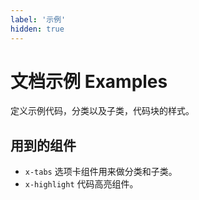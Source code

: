 ```yaml
---
label: '示例'
hidden: true
---
```


# 文档示例 Examples

定义示例代码，分类以及子类，代码块的样式。

## 用到的组件

- `x-tabs` 选项卡组件用来做分类和子类。
- `x-highlight` 代码高亮组件。
